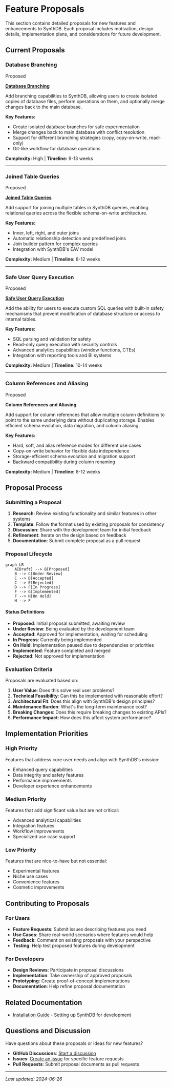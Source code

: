 # Feature Proposals

This section contains detailed proposals for new features and enhancements to SynthDB. Each proposal includes motivation, design details, implementation plans, and considerations for future development.

## Current Proposals

### Database Branching
<div class="status-badge status-proposed">Proposed</div>

**[Database Branching](feature-proposals/database-branching.md)**

Add branching capabilities to SynthDB, allowing users to create isolated copies of database files, perform operations on them, and optionally merge changes back to the main database.

**Key Features:**
- Create isolated database branches for safe experimentation
- Merge changes back to main database with conflict resolution
- Support for different branching strategies (copy, copy-on-write, read-only)
- Git-like workflow for database operations

**Complexity:** High | **Timeline:** 9-13 weeks

---

### Joined Table Queries
<div class="status-badge status-proposed">Proposed</div>

**[Joined Table Queries](feature-proposals/joined-table-queries.md)**

Add support for joining multiple tables in SynthDB queries, enabling relational queries across the flexible schema-on-write architecture.

**Key Features:**
- Inner, left, right, and outer joins
- Automatic relationship detection and predefined joins
- Join builder pattern for complex queries
- Integration with SynthDB's EAV model

**Complexity:** Medium | **Timeline:** 8-12 weeks

---

### Safe User Query Execution
<div class="status-badge status-proposed">Proposed</div>

**[Safe User Query Execution](feature-proposals/safe-user-queries.md)**

Add the ability for users to execute custom SQL queries with built-in safety mechanisms that prevent modification of database structure or access to internal tables.

**Key Features:**
- SQL parsing and validation for safety
- Read-only query execution with security controls
- Advanced analytics capabilities (window functions, CTEs)
- Integration with reporting tools and BI systems

**Complexity:** Medium | **Timeline:** 10-14 weeks

---

### Column References and Aliasing
<div class="status-badge status-proposed">Proposed</div>

**Column References and Aliasing**

Add support for column references that allow multiple column definitions to point to the same underlying data without duplicating storage. Enables efficient schema evolution, data migration, and column aliasing.

**Key Features:**
- Hard, soft, and alias reference modes for different use cases
- Copy-on-write behavior for flexible data independence
- Storage-efficient schema evolution and migration support
- Backward compatibility during column renaming

**Complexity:** Medium | **Timeline:** 8-12 weeks

## Proposal Process

### Submitting a Proposal

1. **Research**: Review existing functionality and similar features in other systems
2. **Template**: Follow the format used by existing proposals for consistency
3. **Discussion**: Share with the development team for initial feedback
4. **Refinement**: Iterate on the design based on feedback
5. **Documentation**: Submit complete proposal as a pull request

### Proposal Lifecycle

```mermaid
graph LR
    A[Draft] --> B[Proposed]
    B --> C[Under Review]
    C --> D[Accepted]
    C --> E[Rejected]
    D --> F[In Progress]
    F --> G[Implemented]
    F --> H[On Hold]
    H --> F
```

#### Status Definitions

- **<span class="status-badge status-proposed">Proposed</span>**: Initial proposal submitted, awaiting review
- **Under Review**: Being evaluated by the development team
- **Accepted**: Approved for implementation, waiting for scheduling
- **In Progress**: Currently being implemented
- **On Hold**: Implementation paused due to dependencies or priorities
- **Implemented**: Feature completed and merged
- **Rejected**: Not approved for implementation

### Evaluation Criteria

Proposals are evaluated based on:

1. **User Value**: Does this solve real user problems?
2. **Technical Feasibility**: Can this be implemented with reasonable effort?
3. **Architectural Fit**: Does this align with SynthDB's design principles?
4. **Maintenance Burden**: What's the long-term maintenance cost?
5. **Breaking Changes**: Does this require breaking changes to existing APIs?
6. **Performance Impact**: How does this affect system performance?

## Implementation Priorities

### High Priority
Features that address core user needs and align with SynthDB's mission:
- Enhanced query capabilities
- Data integrity and safety features
- Performance improvements
- Developer experience enhancements

### Medium Priority
Features that add significant value but are not critical:
- Advanced analytical capabilities
- Integration features
- Workflow improvements
- Specialized use case support

### Low Priority
Features that are nice-to-have but not essential:
- Experimental features
- Niche use cases
- Convenience features
- Cosmetic improvements

## Contributing to Proposals

### For Users
- **Feature Requests**: Submit issues describing features you need
- **Use Cases**: Share real-world scenarios where features would help
- **Feedback**: Comment on existing proposals with your perspective
- **Testing**: Help test proposed features during development

### For Developers
- **Design Reviews**: Participate in proposal discussions
- **Implementation**: Take ownership of approved proposals
- **Prototyping**: Create proof-of-concept implementations
- **Documentation**: Help refine proposal documentation

## Related Documentation

- [Installation Guide](../getting-started/installation.md) - Setting up SynthDB for development

## Questions and Discussion

Have questions about these proposals or ideas for new features?

- **GitHub Discussions**: [Start a discussion](https://github.com/russellromney/synthdb/discussions)
- **Issues**: [Create an issue](https://github.com/russellromney/synthdb/issues/new) for specific feature requests
- **Pull Requests**: Submit proposal documents as pull requests

---

*Last updated: 2024-06-26*
